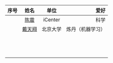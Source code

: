 | 序号  | 姓名                                                                             | 单位      | 爱好     |
|:--- |:------------------------------------------------------------------------------:|:-------:| ------:|
|     | [陈震](MD-Git/cz.md) | iCenter | 科学     |
|      |[戴天翔](https://github.com/saturn-lab/BDMI-2021S/blob/main/Logistics/MD-Git/%E6%88%B4%E5%A4%A9%E7%BF%94%20%E8%87%AA%E6%88%91%E4%BB%8B%E7%BB%8D.md)                      |    北京大学|  炼丹（机器学习） |
|      |                      |         |      |
|      |                      |         |      |
|      |                      |         |      |
|      |                      |         |      |
|      |                      |         |      |
|      |                      |         |      |
|      |                      |         |      |
|      |                      |         |      |
|      |                      |         |      |
|      |                      |         |      |
|      |                      |         |      |
|      |                      |         |      |
|      |                      |         |      |
